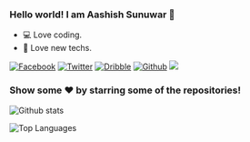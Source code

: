 ### Hello world! I am Aashish Sunuwar 👋
- :computer: Love coding.
- :iphone: Love new techs.

[![Facebook][1.1]][1]
[![Twitter][2.1]][2]
[![Dribble][3.1]][3]
[![Github][4.1]][4]
![](https://visitor-badge.glitch.me/badge?page_id=Mit382.Mit382)


[1.1]: http://i.imgur.com/fep1WsG.png (facebook icon without padding)
[2.1]: http://i.imgur.com/wWzX9uB.png (twitter icon without padding)
[3.1]: http://i.imgur.com/Vvy3Kru.png (dribbble icon without padding)
[4.1]: http://i.imgur.com/9I6NRUm.png (github icon without padding)


[1]: https://www.facebook.com/spydermyaan
[2]: https://www.twitter.com/ArtistSunuwar
[3]: https://dribbble.com/aashish-sunuwar
[4]: https://www.github.com/aashish-sunuwar

### Show some ❤️ by starring some of the repositories!
![Github stats](https://github-readme-stats.vercel.app/api?username=spydermyaan&show_icons=true&theme=dark&hide_border=true)

![Top Languages](https://github-readme-stats.vercel.app/api/top-langs/?username=spydermyaan&show_icons=true&theme=dark&hide_border=true)
